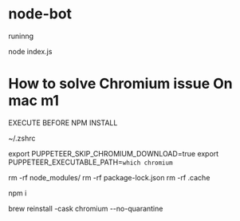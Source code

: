 # node-bot

runinng 

node index.js

# How to solve Chromium issue On mac m1

EXECUTE BEFORE NPM INSTALL

~/.zshrc

export PUPPETEER_SKIP_CHROMIUM_DOWNLOAD=true
export PUPPETEER_EXECUTABLE_PATH=`which chromium`

rm -rf node_modules/
rm -rf package-lock.json
rm -rf .cache

npm i

brew reinstall -cask chromium --no-quarantine